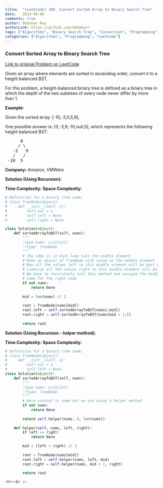 ```yaml
---
title:  "[LeetCode] 108. Convert Sorted Array to Binary Search Tree"
date:   2019-09-06
comments: true
author: Debakar Roy
authorLink: https://github.com/debakarr
tags: ["Algorithms", "Binary Search Tree", "Conversion", "Programming"]
categories: ["Algorithms", "Programming", "LeetCode"]
---
```


### Convert Sorted Array to Binary Search Tree
 
[Link to original Problem on LeetCode](https://leetcode.com/problems/convert-sorted-array-to-binary-search-tree/)

Given an array where elements are sorted in ascending order, convert it to a height balanced BST.

For this problem, a height-balanced binary tree is defined as a binary tree in which the depth of the two subtrees of every node never differ by more than 1.

**Example**:

Given the sorted array: [-10,-3,0,5,9],

One possible answer is: [0,-3,9,-10,null,5], which represents the following height balanced BST:

<pre>
      0
     / \
   -3   9
   /   /
 -10  5
</pre>

**Company:**
*Amazon*, *VMWare*

**Solution (Using Recursion):**

**Time Complexity:** 
**Space Complexity:** 

```python
# Definition for a binary tree node.
# class TreeNode(object):
#     def __init__(self, x):
#         self.val = x
#         self.left = None
#         self.right = None

class Solution(object):
    def sortedArrayToBST(self, nums):
        """
        :type nums: List[int]
        :rtype: TreeNode
        """
        # The idea is in each loop tale the middle element
        # Make an object of TreeNode with value as the middle element
        # Now all the values left to this middle element will be part of the left sub tree
        # Likewise all the values right to this middle element will be part of right sub tree
        # We have to recursively call this method and assigne the middle element of all the value to left of current middle element to the left node
        # Same for the right node 
        if not nums:
            return None
        
        mid = len(nums) // 2
        
        root = TreeNode(nums[mid])
        root.left = self.sortedArrayToBST(nums[:mid])
        root.right = self.sortedArrayToBST(nums[mid + 1:])
        
        return root
```

**Solution (Using Recursion - helper method):**


**Time Complexity:** 
**Space Complexity:** 

```python
# Definition for a binary tree node.
# class TreeNode(object):
#     def __init__(self, x):
#         self.val = x
#         self.left = None
class Solution(object):
    def sortedArrayToBST(self, nums):
        """
        :type nums: List[int]
        :rtype: TreeNode
        """
        # Here concept is same but we are using a helper method
        if not nums:
            return None
           
        return self.helper(nums, 0, len(nums))
    
    def helper(self, nums, left, right):
        if left >= right:
            return None
        
        mid = (left + right) // 2
        
        root = TreeNode(nums[mid])
        root.left = self.helper(nums, left, mid)
        root.right = self.helper(nums, mid + 1, right)
        
        return root

<hr><br />
